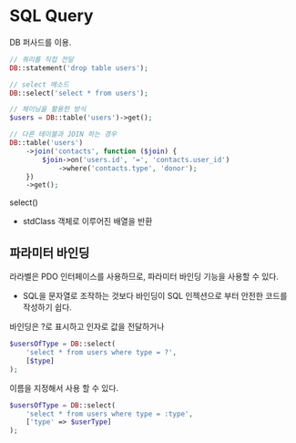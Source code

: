 # SQL Query

DB 퍼사드를 이용.

```php
// 쿼리를 직접 전달
DB::statement('drop table users');

// select 메소드
DB::select('select * from users');

// 체이닝을 활용한 방식
$users = DB::table('users')->get();

// 다른 테이블과 JOIN 하는 경우
DB::table('users')
    ->join('contacts', function ($join) {
        $join->on('users.id', '=', 'contacts.user_id')
            ->where('contacts.type', 'donor');
    })
    ->get();
```

select()

- stdClass 객체로 이루어진 배열을 반환

## 파라미터 바인딩

라라벨은 PDO 인터페이스를 사용하므로, 파라미터 바인딩 기능을 사용할 수 있다.

- SQL을 문자열로 조작하는 것보다 바인딩이 SQL 인젝션으로 부터 안전한 코드를 작성하기 쉽다.

바인딩은 ?로 표시하고 인자로 값을 전달하거나

```php
$usersOfType = DB::select(
    'select * from users where type = ?',
    [$type]
);
```

이름을 지정해서 사용 할 수 있다.

```php
$usersOfType = DB::select(
    'select * from users where type = :type',
    ['type' => $userType]
);
```
